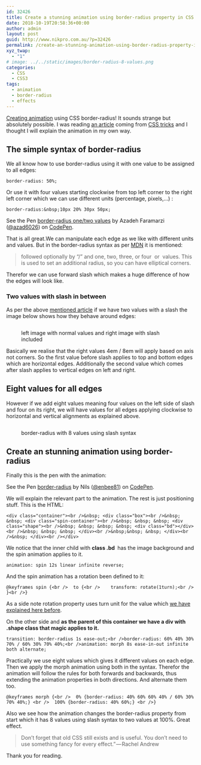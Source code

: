 ```yaml
---
id: 32426
title: Create a stunning animation using border-radius property in CSS
date: 2018-10-19T20:58:36+00:00
author: admin
layout: post
guid: http://www.nikpro.com.au/?p=32426
permalink: /create-an-stunning-animation-using-border-radius-property-in-css/
xyz_twap:
  - "1"
# image: ../../static/images/border-radius-8-values.png
categories:
  - CSS
  - CSS3
tags:
  - animation
  - border-radius
  - effects
---
```

[Creating animation](http://www.nikpro.com.au/learn-how-to-use-css-animation-using-keyframes-with-examples/) using CSS border-radius! It sounds strange but absolutely possible. I was reading <a href="https://9elements.com/io/css-border-radius/" target="_blank" rel="noreferrer noopener">an article</a>&nbsp;coming from <a href="https://css-tricks.com/" target="_blank" rel="noreferrer noopener">CSS tricks</a>&nbsp;and I thought I will explain the animation in my own way.

## The simple syntax of border-radius

We all know how to use border-radius using it with one value to be assigned to all edges:


```
border-radius: 50%;
```


Or use it with four values starting clockwise from top left corner to the right left corner which we can use different units (percentage, pixels,&#8230;) :


```
border-radius:&nbsp;10px 20% 30px 50px;
```


<p data-height="265" data-theme-id="0" data-slug-hash="NOMYjJ" data-default-tab="css,result" data-user="azad6026" data-pen-title="border-radius one/two values" class="codepen">
  See the Pen <a href="https://codepen.io/azad6026/pen/NOMYjJ/">border-radius one/two values</a> by Azadeh Faramarzi (<a href="https://codepen.io/azad6026">@azad6026</a>) on <a href="https://codepen.io">CodePen</a>.
</p>

That is all great.We can manipulate each edge as we like with different units and values. But in the border-radius syntax as per <a href="https://developer.mozilla.org/en-US/docs/Web/CSS/border-radius" target="_blank" rel="noreferrer noopener">MDN</a> it is mentioned:

<blockquote class="wp-block-quote">
  <p>
    followed optionally by &#8220;/&#8221; and one, two, three, or four&nbsp;<length>&nbsp;or&nbsp;<percentage>&nbsp;values. This is used to set an additional radius, so you can have elliptical corners.
  </p>
</blockquote>

Therefor we can use forward slash which makes a huge difference of how the edges will look like.

### Two values with slash in between

As per the above <a href="https://9elements.com/io/css-border-radius/" target="_blank" rel="noreferrer noopener">mentioned article</a>&nbsp;if we have two values with a slash the image below shows how they behave around edges:<figure class="wp-block-image">

<img src="http://www.nikpro.com.autwo-values.png" alt="" class="wp-image-32428" srcset="http://testgatsby.localtwo-values.png 1000w, http://testgatsby.localtwo-values-300x203.png 300w, http://testgatsby.localtwo-values-768x519.png 768w" sizes="(max-width: 1000px) 100vw, 1000px" /> <figcaption>left image with normal values and right image with slash included</figcaption></figure> 

Basically we realise that the right values 4em / 8em will apply based on axis not corners. So the first value before slash applies to top and bottom edges which are horizontal edges. Additionally the second value which comes after slash applies to vertical edges on left and right.

## Eight values for all edges

However if we add eight values meaning four values on the left side of slash and four on its right, we will have values for all edges applying clockwise to horizontal and vertical alignments as explained above.<figure class="wp-block-image">

<img src="http://www.nikpro.com.auborder-radius-8-values.png" alt="" class="wp-image-32429" srcset="http://testgatsby.localborder-radius-8-values.png 800w, http://testgatsby.localborder-radius-8-values-300x236.png 300w, http://testgatsby.localborder-radius-8-values-768x604.png 768w" sizes="(max-width: 800px) 100vw, 800px" /> <figcaption>border-radius with 8 values using slash syntax</figcaption></figure> 

## Create an stunning animation using border-radius

Finally this is the pen with the animation:

<p data-height="300" data-theme-id="0" data-slug-hash="LBMKqV" data-default-tab="css,result" data-user="enbee81" data-pen-title="border-radius" class="codepen">
  See the Pen <a href="https://codepen.io/enbee81/pen/LBMKqV/">border-radius</a> by Nils (<a href="https://codepen.io/enbee81">@enbee81</a>) on <a href="https://codepen.io">CodePen</a>.
</p>

We will explain the relevant part to the animation. The rest is just positioning stuff. This is the HTML:


```
<div class="container"><br />&nbsp; <div class="box"><br />&nbsp; &nbsp; <div class="spin-container"><br />&nbsp; &nbsp; &nbsp; <div class="shape"><br />&nbsp; &nbsp; &nbsp; &nbsp; <div class="bd"></div><br />&nbsp; &nbsp; &nbsp; </div><br />&nbsp;&nbsp; &nbsp; </div><br />&nbsp; </div><br /></div>                 
```


We notice that the inner child with **class .bd&nbsp;**&nbsp;has the image background and the spin animation applies to it.


```
animation: spin 12s linear infinite reverse;
```


And the spin animation has a rotation been defined to it:


```
@keyframes spin {<br />  to {<br />    transform: rotate(1turn);<br />  }<br />}
```


As a side note rotation property uses turn unit for the value which [we have explained here before](http://www.nikpro.com.au/angle-value-in-css-explained-degrees-gradians-radians-or-turns-units/).

On the other side and **as the parent of this container we have a div with .shape class that magic applies to it.**


```
transition: border-radius 1s ease-out;<br />border-radius: 60% 40% 30% 70% / 60% 30% 70% 40%;<br />animation: morph 8s ease-in-out infinite both alternate;
```


Practically we use eight values which gives it different values on each edge. Then we apply the morph animation using both in the syntax.&nbsp;Therefor the animation will follow the rules for both forwards and backwards, thus extending the animation properties in both directions. And alternate them too.


```
@keyframes morph {<br />  0% {border-radius: 40% 60% 60% 40% / 60% 30% 70% 40%;} <br />  100% {border-radius: 40% 60%;} <br />}
```


Also we see how the animation changes the border-radius property from start which it has 8 values using slash syntax to two values at 100%. Great effect.

<blockquote class="wp-block-quote">
  <p>
    Don’t forget that old CSS still exists and is useful. You don’t need to use something fancy for every effect.” — Rachel Andrew
  </p>
</blockquote>

Thank you for reading.